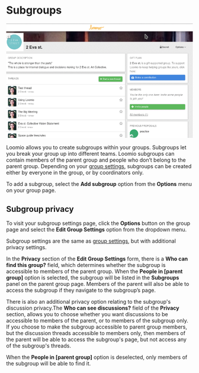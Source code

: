 # Subgroups

<img class="screenshot" alt="add subgroup animation" src="add-subgroup.gif" />

Loomio allows you to create subgroups within your groups. Subgroups let you break your group up into different teams. Loomio subgroups can contain members of the parent group and people who don’t belong to the parent group. Depending on your [group settings](group_settings.html "goes to group settings section of the help manual"), subgroups can be created either by everyone in the group, or by coordinators only.

To add a subgroup, select the **Add subgroup** option from the **Options** menu on your group page.

## Subgroup privacy

To visit your subgroup settings page, click the **Options** button on the group page and select the **Edit Group Settings** option from the dropdown menu.

Subgroup settings are the same as [group settings](group_settings.html "goes to group settings section of the help manual"), but with additional privacy settings.

In the **Privacy** section of the **Edit Group Settings** form, there is a **Who can find this group?** field, which determines whether the subgroup is accessible to members of the parent group. When the **People in [parent group]** option is selected, the subgroup will be listed in the **Subgroups** panel on the parent group page. Members of the parent will also be able to access the subgroup if they navigate to the subgroup’s page.

There is also an additional privacy option relating to the subgroup's discussion privacy.The **Who can see discussions?** field of the **Privacy** section, allows you to choose whether you want discussions to be accessible to members of the parent, or to members of the subgroup only. If you choose to make the subgroup accessible to parent group members, but the discussion threads accessible to members only, then members of the parent will be able to access the subgroup's page, but not access any of the subgroup's threads.

When the **People in [parent group]** option is deselected, only members of the subgroup will be able to find it.
